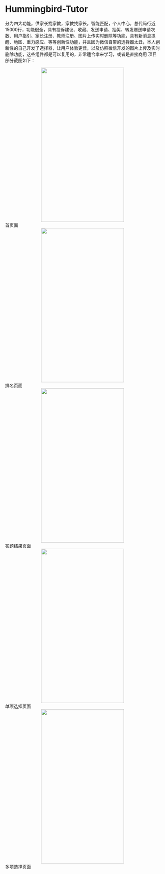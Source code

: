 # Hummingbird-Tutor
分为四大功能，供家长找家教，家教找家长，智能匹配，个人中心，总代码行近15000行，功能很全，具有投诉建议、收藏、发送申请、抽奖、转发赠送申请次数、用户指引、家长注册、教师注册、图片上传实时删除等功能，具有新消息提醒、地图、重力感应、等等创新性功能，并且因为微信自带的选择器太丑，本人创新性的自己开发了选择器，让用户体验更佳，以及仿照微信开发的图片上传及实时删除功能，这些组件都是可以复用的，非常适合拿来学习，或者是直接商用
项目部分截图如下：
<div align="center">
<img src="https://www.bmob.cn/uploads/attached/img/20171228/5a449a8b5dd7b.png" height="500" width="270" >
</div>
首页面

<div align="center">
<img src="https://www.bmob.cn/uploads/attached/img/20171228/5a449a91071d0.png" height="500" width="270" >
</div>
排名页面

<div align="center">
<img src="https://www.bmob.cn/uploads/attached/img/20171228/5a449a961534d.png" height="500" width="270" >
</div>
答题结果页面

<div align="center">
<img src="https://www.bmob.cn/uploads/attached/img/20171228/5a449a9a4d734.png" height="500" width="270" >
</div>
单项选择页面

<div align="center">
<img src="https://www.bmob.cn/uploads/attached/img/20171228/5a449a9e53dfc.png" height="500" width="270" >
</div>
多项选择页面
